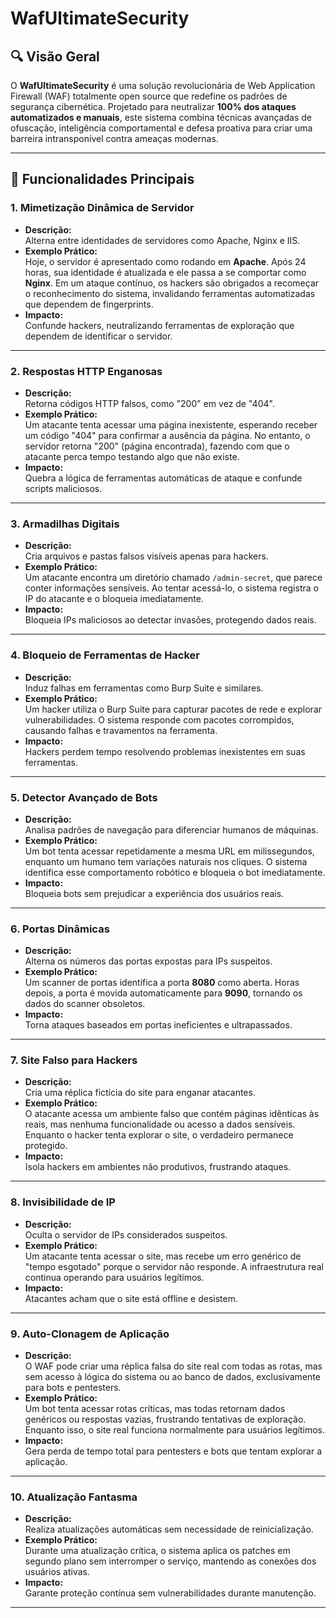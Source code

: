 # WafUltimateSecurity
## **🔍 Visão Geral**  
O **WafUltimateSecurity** é uma solução revolucionária de Web Application Firewall (WAF) totalmente open source que redefine os padrões de segurança cibernética. Projetado para neutralizar **100% dos ataques automatizados e manuais**, este sistema combina técnicas avançadas de ofuscação, inteligência comportamental e defesa proativa para criar uma barreira intransponível contra ameaças modernas.  

---

## **🚀 Funcionalidades Principais**

### **1. Mimetização Dinâmica de Servidor**  
- **Descrição:**  
  Alterna entre identidades de servidores como Apache, Nginx e IIS.  
- **Exemplo Prático:**  
  Hoje, o servidor é apresentado como rodando em **Apache**. Após 24 horas, sua identidade é atualizada e ele passa a se comportar como **Nginx**. Em um ataque contínuo, os hackers são obrigados a recomeçar o reconhecimento do sistema, invalidando ferramentas automatizadas que dependem de fingerprints.  
- **Impacto:**  
  Confunde hackers, neutralizando ferramentas de exploração que dependem de identificar o servidor.

---

### **2. Respostas HTTP Enganosas**  
- **Descrição:**  
  Retorna códigos HTTP falsos, como "200" em vez de "404".  
- **Exemplo Prático:**  
  Um atacante tenta acessar uma página inexistente, esperando receber um código "404" para confirmar a ausência da página. No entanto, o servidor retorna "200" (página encontrada), fazendo com que o atacante perca tempo testando algo que não existe.  
- **Impacto:**  
  Quebra a lógica de ferramentas automáticas de ataque e confunde scripts maliciosos.

---

### **3. Armadilhas Digitais**  
- **Descrição:**  
  Cria arquivos e pastas falsos visíveis apenas para hackers.  
- **Exemplo Prático:**  
  Um atacante encontra um diretório chamado `/admin-secret`, que parece conter informações sensíveis. Ao tentar acessá-lo, o sistema registra o IP do atacante e o bloqueia imediatamente.  
- **Impacto:**  
  Bloqueia IPs maliciosos ao detectar invasões, protegendo dados reais.

---

### **4. Bloqueio de Ferramentas de Hacker**  
- **Descrição:**  
  Induz falhas em ferramentas como Burp Suite e similares.  
- **Exemplo Prático:**  
  Um hacker utiliza o Burp Suite para capturar pacotes de rede e explorar vulnerabilidades. O sistema responde com pacotes corrompidos, causando falhas e travamentos na ferramenta.  
- **Impacto:**  
  Hackers perdem tempo resolvendo problemas inexistentes em suas ferramentas.

---

### **5. Detector Avançado de Bots**  
- **Descrição:**  
  Analisa padrões de navegação para diferenciar humanos de máquinas.  
- **Exemplo Prático:**  
  Um bot tenta acessar repetidamente a mesma URL em milissegundos, enquanto um humano tem variações naturais nos cliques. O sistema identifica esse comportamento robótico e bloqueia o bot imediatamente.  
- **Impacto:**  
  Bloqueia bots sem prejudicar a experiência dos usuários reais.

---

### **6. Portas Dinâmicas**  
- **Descrição:**  
  Alterna os números das portas expostas para IPs suspeitos.  
- **Exemplo Prático:**  
  Um scanner de portas identifica a porta **8080** como aberta. Horas depois, a porta é movida automaticamente para **9090**, tornando os dados do scanner obsoletos.  
- **Impacto:**  
  Torna ataques baseados em portas ineficientes e ultrapassados.

---

### **7. Site Falso para Hackers**  
- **Descrição:**  
  Cria uma réplica fictícia do site para enganar atacantes.  
- **Exemplo Prático:**  
  O atacante acessa um ambiente falso que contém páginas idênticas às reais, mas nenhuma funcionalidade ou acesso a dados sensíveis. Enquanto o hacker tenta explorar o site, o verdadeiro permanece protegido.  
- **Impacto:**  
  Isola hackers em ambientes não produtivos, frustrando ataques.

---

### **8. Invisibilidade de IP**  
- **Descrição:**  
  Oculta o servidor de IPs considerados suspeitos.  
- **Exemplo Prático:**  
  Um atacante tenta acessar o site, mas recebe um erro genérico de "tempo esgotado" porque o servidor não responde. A infraestrutura real continua operando para usuários legítimos.  
- **Impacto:**  
  Atacantes acham que o site está offline e desistem.

---

### **9. Auto-Clonagem de Aplicação**  
- **Descrição:**  
  O WAF pode criar uma réplica falsa do site real com todas as rotas, mas sem acesso à lógica do sistema ou ao banco de dados, exclusivamente para bots e pentesters.  
- **Exemplo Prático:**  
  Um bot tenta acessar rotas críticas, mas todas retornam dados genéricos ou respostas vazias, frustrando tentativas de exploração. Enquanto isso, o site real funciona normalmente para usuários legítimos.  
- **Impacto:**  
  Gera perda de tempo total para pentesters e bots que tentam explorar a aplicação.

---

### **10. Atualização Fantasma**  
- **Descrição:**  
  Realiza atualizações automáticas sem necessidade de reinicialização.  
- **Exemplo Prático:**  
  Durante uma atualização crítica, o sistema aplica os patches em segundo plano sem interromper o serviço, mantendo as conexões dos usuários ativas.  
- **Impacto:**  
  Garante proteção contínua sem vulnerabilidades durante manutenção.

---
